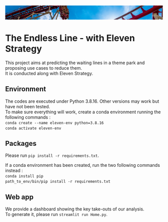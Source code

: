 ![Alt text](./images/banner_page2.jpeg?raw=true "Banner")

# The Endless Line  -  with Eleven Strategy  
  
This project aims at predicting the waiting lines in a theme park and proposing use cases to reduce them.  
It is conducted along with Eleven Strategy.  
  
## Environment
The codes are executed under Python 3.8.16. Other versions may work but have not been tested.  
To make sure everything will work, create a conda environment running the following commands :  
`conda create --name eleven-env python=3.8.16`  
`conda activate eleven-env`  

## Packages  
Please run `pip install -r requirements.txt`.  
  
If a conda environment has been created, run the two following commands instead :  
`conda install pip`  
`path_to_env/bin/pip install -r requirements.txt`  
  
## Web app
We provide a dashboard showing the key take-outs of our analysis.  
To generate it, please run `streamlit run Home.py`.

